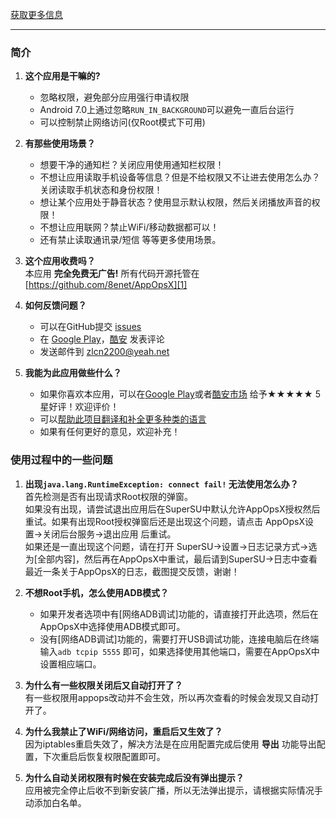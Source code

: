 [获取更多信息](https://8enet.github.io/AppOpsX)

---
### 简介

1. **这个应用是干嘛的?** 
   * 忽略权限，避免部分应用强行申请权限
   * Android 7.0上通过忽略`RUN_IN_BACKGROUND`可以避免一直后台运行
   * 可以控制禁止网络访问(仅Root模式下可用)
2. **有那些使用场景？**   
   * 想要干净的通知栏？关闭应用使用通知栏权限！
   * 不想让应用读取手机设备等信息？但是不给权限又不让进去使用怎么办？关闭读取手机状态和身份权限！
   * 想让某个应用处于静音状态？使用显示默认权限，然后关闭播放声音的权限！
   * 不想让应用联网？禁止WiFi/移动数据都可以！
   * 还有禁止读取通讯录/短信 等等更多使用场景。
3. **这个应用收费吗？**  
   本应用 **完全免费无广告!** 所有代码开源托管在 [https://github.com/8enet/AppOpsX][1]
   
4. **如何反馈问题？**
   * 可以在GitHub提交 [issues][2]
   * 在 [Google Play][3]，[酷安][4] 发表评论
   * 发送邮件到 [zlcn2200@yeah.net][5]

5. **我能为此应用做些什么？**  
   * 如果你喜欢本应用，可以在[Google Play][3]或者[酷安市场][4]
   给予★★★★★ 5星好评！欢迎评价！
   * 可以[帮助此项目翻译和补全更多种类的语言][6]
   * 如果有任何更好的意见，欢迎补充！

### 使用过程中的一些问题
1. **出现`java.lang.RuntimeException: connect fail!` 无法使用怎么办？**   
  首先检测是否有出现请求Root权限的弹窗。   
  如果没有出现，请尝试退出应用后在SuperSU中默认允许AppOpsX授权然后重试。如果有出现Root授权弹窗后还是出现这个问题，请点击 AppOpsX设置->关闭后台服务->退出应用 后重试。   
  如果还是一直出现这个问题，请在打开 SuperSU->设置->日志记录方式->选为[全部内容]，然后再在AppOpsX中重试，最后请到SuperSU->日志中查看最近一条关于AppOpsX的日志，截图提交反馈，谢谢！

2. **不想Root手机，怎么使用ADB模式？**
   * 如果开发者选项中有[网络ADB调试]功能的，请直接打开此选项，然后在AppOpsX中选择使用ADB模式即可。
   * 没有[网络ADB调试]功能的，需要打开USB调试功能，连接电脑后在终端输入`adb tcpip 5555` 即可，如果选择使用其他端口，需要在AppOpsX中设置相应端口。

3. **为什么有一些权限关闭后又自动打开了？**   
   有一些权限用appops改动并不会生效，所以再次查看的时候会发现又自动打开了。
   
4. **为什么我禁止了WiFi/网络访问，重启后又生效了？**  
   因为iptables重启失效了，解决方法是在应用配置完成后使用 **导出** 功能导出配置，下次重启后恢复权限配置即可。

5. **为什么自动关闭权限有时候在安装完成后没有弹出提示？**   
   应用被完全停止后收不到新安装广播，所以无法弹出提示，请根据实际情况手动添加白名单。



[1]: https://github.com/8enet/AppOpsX
[2]: https://github.com/8enet/AppOpsX/issues
[3]: https://play.google.com/store/apps/details?id=com.zzzmode.appopsx
[4]: http://www.coolapk.com/apk/com.zzzmode.appopsx
[5]: mailto:zlcn2200@yeah.net
[6]: https://crowdin.com/project/appopsx